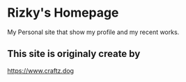 # Rizky's Homepage

My Personal site that show my profile and my recent works.

## This site is originaly create by
https://www.craftz.dog
